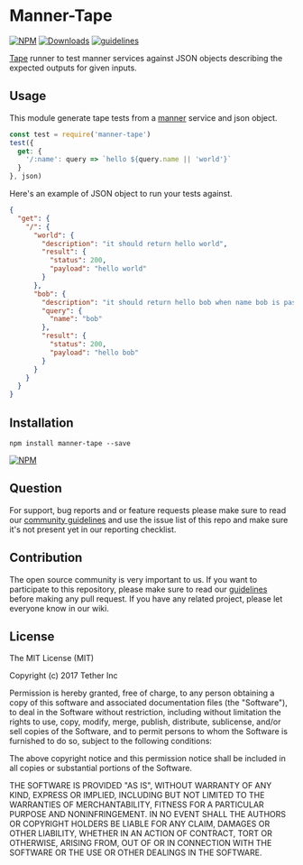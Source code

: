# Manner-Tape

[![NPM](https://img.shields.io/npm/v/manner-tape.svg)](https://www.npmjs.com/package/manner-tape)
[![Downloads](https://img.shields.io/npm/dm/manner-tape.svg)](http://npm-stat.com/charts.html?package=manner-tape)
[![guidelines](https://tether.github.io/contribution-guide/badge-guidelines.svg)](https://github.com/tether/contribution-guide)

[Tape](https://github.com/substack/tape) runner to test manner services against JSON objects describing the expected outputs for given inputs.

## Usage

This module generate tape tests from a [manner](https://github.com/tether/manner) service and json object.

```js
const test = require('manner-tape')
test({
  get: {
    '/:name': query => `hello ${query.name || 'world'}`
  }
}, json)
```

Here's an example of JSON object to run your tests against.

```json
{
  "get": {
    "/": {
      "world": {
        "description": "it should return hello world",
        "result": {
          "status": 200,
          "payload": "hello world"
        }
      },
      "bob": {
        "description": "it should return hello bob when name bob is passed in query",
        "query": {
          "name": "bob"
        },
        "result": {
          "status": 200,
          "payload": "hello bob"
        }
      }
    }
  }
}
```

## Installation

```shell
npm install manner-tape --save
```

[![NPM](https://nodei.co/npm/manner-tape.png)](https://nodei.co/npm/manner-tape/)


## Question

For support, bug reports and or feature requests please make sure to read our
<a href="https://github.com/tether/contribution-guide/blob/master/community.md" target="_blank">community guidelines</a> and use the issue list of this repo and make sure it's not present yet in our reporting checklist.

## Contribution

The open source community is very important to us. If you want to participate to this repository, please make sure to read our <a href="https://github.com/tether/contribution-guide" target="_blank">guidelines</a> before making any pull request. If you have any related project, please let everyone know in our wiki.

## License

The MIT License (MIT)

Copyright (c) 2017 Tether Inc

Permission is hereby granted, free of charge, to any person obtaining a copy of this software and associated documentation files (the "Software"), to deal in the Software without restriction, including without limitation the rights to use, copy, modify, merge, publish, distribute, sublicense, and/or sell copies of the Software, and to permit persons to whom the Software is furnished to do so, subject to the following conditions:

The above copyright notice and this permission notice shall be included in all copies or substantial portions of the Software.

THE SOFTWARE IS PROVIDED "AS IS", WITHOUT WARRANTY OF ANY KIND, EXPRESS OR IMPLIED, INCLUDING BUT NOT LIMITED TO THE WARRANTIES OF MERCHANTABILITY, FITNESS FOR A PARTICULAR PURPOSE AND NONINFRINGEMENT. IN NO EVENT SHALL THE AUTHORS OR COPYRIGHT HOLDERS BE LIABLE FOR ANY CLAIM, DAMAGES OR OTHER LIABILITY, WHETHER IN AN ACTION OF CONTRACT, TORT OR OTHERWISE, ARISING FROM, OUT OF OR IN CONNECTION WITH THE SOFTWARE OR THE USE OR OTHER DEALINGS IN THE SOFTWARE.
